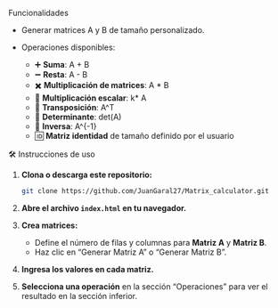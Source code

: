 Funcionalidades

* Generar matrices A y B de tamaño personalizado.
* Operaciones disponibles:

  * ➕ **Suma**: A + B
  * ➖ **Resta**: A - B
  * ✖️ **Multiplicación de matrices**: A * B
  * 🔢 **Multiplicación escalar**: k* A
  * 🔁 **Transposición**: A^T
  * 📐 **Determinante**: det(A)
  * 🔄 **Inversa**: A^{-1}
  * 🆔 **Matriz identidad** de tamaño definido por el usuario
  

 🛠️ Instrucciones de uso

1. **Clona o descarga este repositorio:**

   ```bash
   git clone https://github.com/JuanGaral27/Matrix_calculator.git
   ```

2. **Abre el archivo `index.html` en tu navegador.**

3. **Crea matrices:**

   * Define el número de filas y columnas para **Matriz A** y **Matriz B**.
   * Haz clic en “Generar Matriz A” o “Generar Matriz B”.

4. **Ingresa los valores en cada matriz.**

5. **Selecciona una operación** en la sección “Operaciones” para ver el resultado en la sección inferior.




